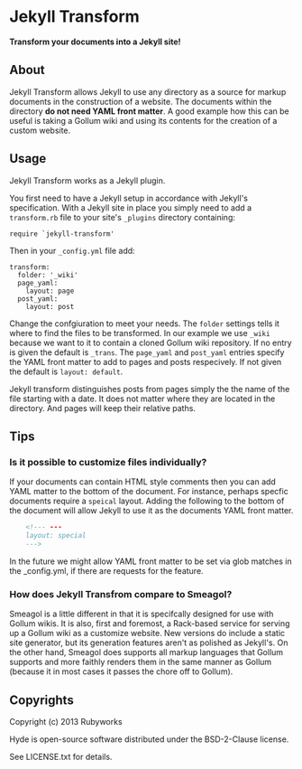 # Jekyll Transform

**Transform your documents into a Jekyll site!**

## About

Jekyll Transform allows Jekyll to use any directory as a source for markup
documents in the construction of a website. The documents within the
directory **do not need YAML front matter**. A good example how this can be
useful is taking a Gollum wiki and using its contents for the creation of
a custom website.


## Usage

Jekyll Transform works as a Jekyll plugin.

You first need to have a Jekyll setup in accordance with Jekyll's specification.
With a Jekyll site in place you simply need to add a `transform.rb` file to
your site's `_plugins` directory containing:

    require `jekyll-transform'

Then in your `_config.yml` file add:

    transform:
      folder: '_wiki'
      page_yaml:
        layout: page
      post_yaml:
        layout: post

Change the confgiuration to meet your needs. The `folder` settings
tells it where to find the files to be transformed. In our example
we use `_wiki` because we want to it to contain a cloned Gollum wiki
repository. If no entry is given the default is `_trans`. The `page_yaml`
and `post_yaml` entries specify the YAML front matter to add to pages
and posts respecively. If not given the default is `layout: default`.

Jekyll transform distinguishes posts from pages simply the the name of
the file starting with a date. It does not matter where they are located
in the directory. And pages will keep their relative paths.


## Tips

### Is it possible to customize files individually?

If your documents can contain HTML style comments then you can add YAML
matter to the bottom of the document. For instance, perhaps specfic
documents require a `speical` layout. Adding the following to the bottom
of the document will allow Jekyll to use it as the documents YAML front
matter.

```html
    <!--- ---
    layout: special
    --->
```

In the future we might allow YAML front matter to be set via glob matches
in the _config.yml, if there are requests for the feature.

### How does Jekyll Transfrom compare to Smeagol?

Smeagol is a little different in that it is specifcally designed for use
with Gollum wikis. It is also, first and foremost, a Rack-based service
for serving up a Gollum wiki as a customize website. New versions do include 
a static site generator, but its generation features aren't as polished as
Jekyll's. On the other hand, Smeagol does supports all markup languages
that Gollum supports and more faithly renders them in the same manner as
Gollum (because it in most cases it passes the chore off to Gollum).


## Copyrights

Copyright (c) 2013 Rubyworks

Hyde is open-source software distributed under the BSD-2-Clause license.

See LICENSE.txt for details.





